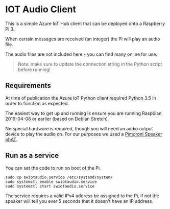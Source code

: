 # IOT Audio Client

This is a simple Azure IoT Hub client that can be deployed onto a Raspberry Pi 3.

When certain messages are received (an integer) the Pi will play an audio file.

The audio files are not included here - you can find many online for use.

> Note: make sure to update the connection string in the Python script before running!

## Requirements

At time of publication the Azure IoT Python client required Python 3.5 in order to function as expected.

The easiest way to get up and running is ensure you are running Raspbian 2019-04-08 or earlier (based on Debian Stretch).

No special hardware is required, though you will need an audio output device to play the audio on. For our purposes we used a [Pimoroni Speaker phAT](https://shop.pimoroni.com/products/speaker-phat).

## Run as a service

You can set the code to run on boot of the Pi.

```
sudo cp swiotaudio.service /etc/systemd/system/
sudo systemctl enable swiotaudio.service
sudo systemctl start swiotaudio.service
```

The service requires a valid IPv4 address be assigned to the Pi, if not the speaker will tell you ever 5 seconds that it doesn't have an IP address.
